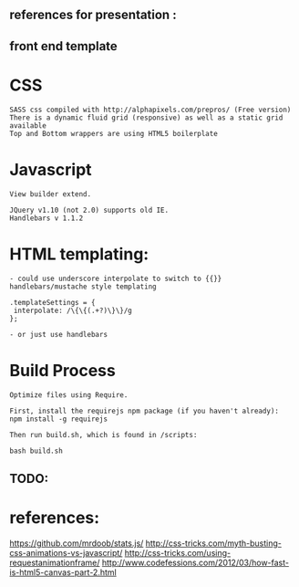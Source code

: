 ## references for presentation :




## front end template

# CSS
	SASS css compiled with http://alphapixels.com/prepros/ (Free version)
	There is a dynamic fluid grid (responsive) as well as a static grid available
	Top and Bottom wrappers are using HTML5 boilerplate

# Javascript
	View builder extend. 

	JQuery v1.10 (not 2.0) supports old IE.
	Handlebars v 1.1.2

# HTML templating:

	- could use underscore interpolate to switch to {{}} handlebars/mustache style templating
    
    .templateSettings = {
     interpolate: /\{\{(.+?)\}\}/g
    };

	- or just use handlebars


# Build Process
	Optimize files using Require.

	First, install the requirejs npm package (if you haven't already):
    npm install -g requirejs

	Then run build.sh, which is found in /scripts:

    bash build.sh



## TODO:



# references:

https://github.com/mrdoob/stats.js/
http://css-tricks.com/myth-busting-css-animations-vs-javascript/
http://css-tricks.com/using-requestanimationframe/
http://www.codefessions.com/2012/03/how-fast-is-html5-canvas-part-2.html